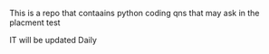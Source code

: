 This is a repo that contaains python coding qns that may ask in the placment test

IT will be updated Daily
